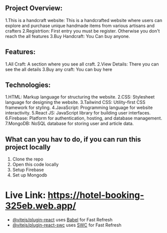 
## Project Overview:
1.This is a handcraft website: This is a handcrafted website where users can explore and purchase unique handmade items from various artisans and crafters
2.Registrtion: First entry you must be register. Otherwise you don't reach the all features
3.Buy Handcraft: You Can buy anyone.

## Features:
1.All Craft: A section where you see all craft.
2.View Details: There you can see the all details
3.Buy any craft: You can buy here

## Technologies:
1.HTML: Markup language for structuring the website.
2.CSS: Stylesheet language for designing the website.
3.Tailwind CSS: Utility-first CSS framework for styling.
4.JavaScript: Programming language for website interactivity.
5.React JS: JavaScript library for building user interfaces.
6.Firebase: Platform for authentication, hosting, and database management.
7.MongoDB: NoSQL database for storing user and article data.

## What can you hav to do, if you can run this project locally
1. Clone the repo
2. Open this code locally
3. Setup Firebase
4. Set up Mongodb


# Live Link: https://hotel-booking-325eb.web.app/

- [@vitejs/plugin-react](https://github.com/vitejs/vite-plugin-react/blob/main/packages/plugin-react/README.md) uses [Babel](https://babeljs.io/) for Fast Refresh
- [@vitejs/plugin-react-swc](https://github.com/vitejs/vite-plugin-react-swc) uses [SWC](https://swc.rs/) for Fast Refresh
